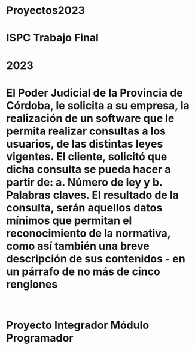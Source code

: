 # Proyectos2023
# ISPC Trabajo Final
# 2023
# El Poder Judicial de la Provincia de Córdoba, le solicita a su empresa, la realización de un software que le permita realizar consultas a los usuarios, de las distintas leyes vigentes. El cliente, solicitó que dicha consulta se pueda hacer a partir de: a. Número de ley y b. Palabras claves. El resultado de la consulta, serán aquellos datos mínimos que permitan el reconocimiento de la normativa, como así también una breve descripción de sus contenidos - en un párrafo de no más de cinco renglones 
</br>

# Proyecto Integrador Módulo Programador
